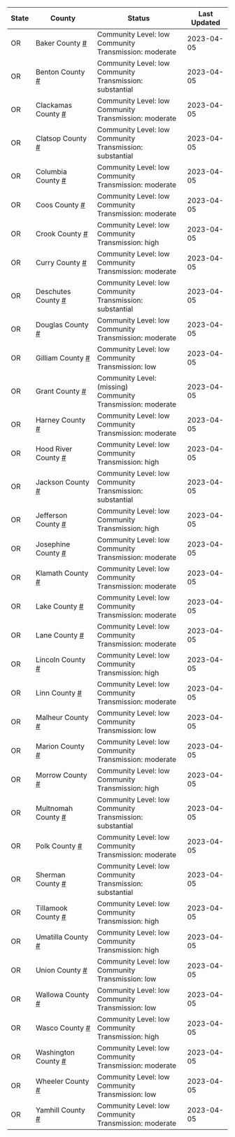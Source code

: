 State | County | Status | Last Updated
--- | --- | --- | --- 
OR | Baker County <a href="#baker_county">#</a> | <a name="baker_county"></a>Community Level: low<br/>Community Transmission: moderate | 2023-04-05
OR | Benton County <a href="#benton_county">#</a> | <a name="benton_county"></a>Community Level: low<br/>Community Transmission: substantial | 2023-04-05
OR | Clackamas County <a href="#clackamas_county">#</a> | <a name="clackamas_county"></a>Community Level: low<br/>Community Transmission: moderate | 2023-04-05
OR | Clatsop County <a href="#clatsop_county">#</a> | <a name="clatsop_county"></a>Community Level: low<br/>Community Transmission: substantial | 2023-04-05
OR | Columbia County <a href="#columbia_county">#</a> | <a name="columbia_county"></a>Community Level: low<br/>Community Transmission: moderate | 2023-04-05
OR | Coos County <a href="#coos_county">#</a> | <a name="coos_county"></a>Community Level: low<br/>Community Transmission: moderate | 2023-04-05
OR | Crook County <a href="#crook_county">#</a> | <a name="crook_county"></a>Community Level: low<br/>Community Transmission: high | 2023-04-05
OR | Curry County <a href="#curry_county">#</a> | <a name="curry_county"></a>Community Level: low<br/>Community Transmission: moderate | 2023-04-05
OR | Deschutes County <a href="#deschutes_county">#</a> | <a name="deschutes_county"></a>Community Level: low<br/>Community Transmission: substantial | 2023-04-05
OR | Douglas County <a href="#douglas_county">#</a> | <a name="douglas_county"></a>Community Level: low<br/>Community Transmission: moderate | 2023-04-05
OR | Gilliam County <a href="#gilliam_county">#</a> | <a name="gilliam_county"></a>Community Level: low<br/>Community Transmission: low | 2023-04-05
OR | Grant County <a href="#grant_county">#</a> | <a name="grant_county"></a>Community Level: (missing)<br/>Community Transmission: moderate | 2023-04-05
OR | Harney County <a href="#harney_county">#</a> | <a name="harney_county"></a>Community Level: low<br/>Community Transmission: moderate | 2023-04-05
OR | Hood River County <a href="#hood_river_county">#</a> | <a name="hood_river_county"></a>Community Level: low<br/>Community Transmission: high | 2023-04-05
OR | Jackson County <a href="#jackson_county">#</a> | <a name="jackson_county"></a>Community Level: low<br/>Community Transmission: substantial | 2023-04-05
OR | Jefferson County <a href="#jefferson_county">#</a> | <a name="jefferson_county"></a>Community Level: low<br/>Community Transmission: high | 2023-04-05
OR | Josephine County <a href="#josephine_county">#</a> | <a name="josephine_county"></a>Community Level: low<br/>Community Transmission: moderate | 2023-04-05
OR | Klamath County <a href="#klamath_county">#</a> | <a name="klamath_county"></a>Community Level: low<br/>Community Transmission: moderate | 2023-04-05
OR | Lake County <a href="#lake_county">#</a> | <a name="lake_county"></a>Community Level: low<br/>Community Transmission: moderate | 2023-04-05
OR | Lane County <a href="#lane_county">#</a> | <a name="lane_county"></a>Community Level: low<br/>Community Transmission: moderate | 2023-04-05
OR | Lincoln County <a href="#lincoln_county">#</a> | <a name="lincoln_county"></a>Community Level: low<br/>Community Transmission: high | 2023-04-05
OR | Linn County <a href="#linn_county">#</a> | <a name="linn_county"></a>Community Level: low<br/>Community Transmission: moderate | 2023-04-05
OR | Malheur County <a href="#malheur_county">#</a> | <a name="malheur_county"></a>Community Level: low<br/>Community Transmission: low | 2023-04-05
OR | Marion County <a href="#marion_county">#</a> | <a name="marion_county"></a>Community Level: low<br/>Community Transmission: moderate | 2023-04-05
OR | Morrow County <a href="#morrow_county">#</a> | <a name="morrow_county"></a>Community Level: low<br/>Community Transmission: high | 2023-04-05
OR | Multnomah County <a href="#multnomah_county">#</a> | <a name="multnomah_county"></a>Community Level: low<br/>Community Transmission: substantial | 2023-04-05
OR | Polk County <a href="#polk_county">#</a> | <a name="polk_county"></a>Community Level: low<br/>Community Transmission: moderate | 2023-04-05
OR | Sherman County <a href="#sherman_county">#</a> | <a name="sherman_county"></a>Community Level: low<br/>Community Transmission: substantial | 2023-04-05
OR | Tillamook County <a href="#tillamook_county">#</a> | <a name="tillamook_county"></a>Community Level: low<br/>Community Transmission: high | 2023-04-05
OR | Umatilla County <a href="#umatilla_county">#</a> | <a name="umatilla_county"></a>Community Level: low<br/>Community Transmission: high | 2023-04-05
OR | Union County <a href="#union_county">#</a> | <a name="union_county"></a>Community Level: low<br/>Community Transmission: low | 2023-04-05
OR | Wallowa County <a href="#wallowa_county">#</a> | <a name="wallowa_county"></a>Community Level: low<br/>Community Transmission: low | 2023-04-05
OR | Wasco County <a href="#wasco_county">#</a> | <a name="wasco_county"></a>Community Level: low<br/>Community Transmission: high | 2023-04-05
OR | Washington County <a href="#washington_county">#</a> | <a name="washington_county"></a>Community Level: low<br/>Community Transmission: moderate | 2023-04-05
OR | Wheeler County <a href="#wheeler_county">#</a> | <a name="wheeler_county"></a>Community Level: low<br/>Community Transmission: low | 2023-04-05
OR | Yamhill County <a href="#yamhill_county">#</a> | <a name="yamhill_county"></a>Community Level: low<br/>Community Transmission: moderate | 2023-04-05
